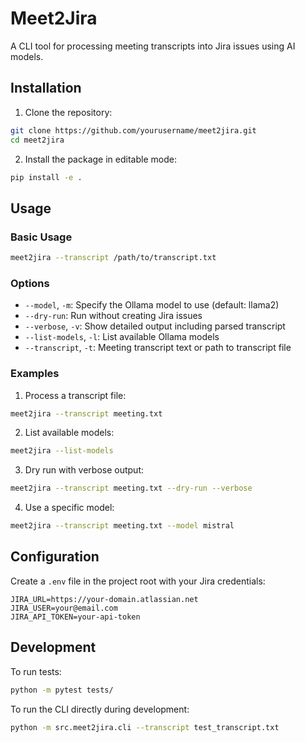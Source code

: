 # Meet2Jira

A CLI tool for processing meeting transcripts into Jira issues using AI models.

## Installation

1. Clone the repository:
```bash
git clone https://github.com/yourusername/meet2jira.git
cd meet2jira
```

2. Install the package in editable mode:
```bash
pip install -e .
```

## Usage

### Basic Usage
```bash
meet2jira --transcript /path/to/transcript.txt
```

### Options
- `--model`, `-m`: Specify the Ollama model to use (default: llama2)
- `--dry-run`: Run without creating Jira issues
- `--verbose`, `-v`: Show detailed output including parsed transcript
- `--list-models`, `-l`: List available Ollama models
- `--transcript`, `-t`: Meeting transcript text or path to transcript file

### Examples

1. Process a transcript file:
```bash
meet2jira --transcript meeting.txt
```

2. List available models:
```bash
meet2jira --list-models
```

3. Dry run with verbose output:
```bash
meet2jira --transcript meeting.txt --dry-run --verbose
```

4. Use a specific model:
```bash
meet2jira --transcript meeting.txt --model mistral
```

## Configuration

Create a `.env` file in the project root with your Jira credentials:
```env
JIRA_URL=https://your-domain.atlassian.net
JIRA_USER=your@email.com
JIRA_API_TOKEN=your-api-token
```

## Development

To run tests:
```bash
python -m pytest tests/
```

To run the CLI directly during development:
```bash
python -m src.meet2jira.cli --transcript test_transcript.txt
